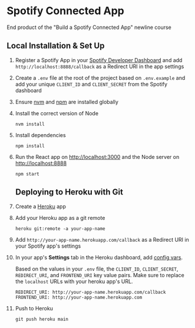 # Spotify Connected App

End product of the "Build a Spotify Connected App" newline course

## Local Installation & Set Up

1. Register a Spotify App in your [Spotify Developer Dashboard](https://developer.spotify.com/dashboard/) and add `http://localhost:8888/callback` as a Redirect URI in the app settings

2. Create a `.env` file at the root of the project based on `.env.example` and add your unique `CLIENT_ID` and `CLIENT_SECRET` from the Spotify dashboard

3. Ensure [nvm](https://github.com/nvm-sh/nvm) and [npm](https://www.npmjs.com/) are installed globally

4. Install the correct version of Node

   ```shell
   nvm install
   ```

5. Install dependencies

   ```shell
   npm install
   ```

6. Run the React app on <http://localhost:3000> and the Node server on <http://localhost:8888>

   ```shell
   npm start
   ```

   ## Deploying to Heroku with Git

7. Create a [Heroku](https://www.heroku.com/) app

8. Add your Heroku app as a git remote

   ```shell
   heroku git:remote -a your-app-name
   ```

9. Add `http://your-app-name.herokuapp.com/callback` as a Redirect URI in your Spotify app's settings

10. In your app's **Settings** tab in the Heroku dashboard, add [config vars](https://devcenter.heroku.com/articles/config-vars#using-the-heroku-dashboard).

    Based on the values in your `.env` file, the `CLIENT_ID`, `CLIENT_SECRET`, `REDIRECT_URI`, and `FRONTEND_URI` key value pairs. Make sure to replace the `localhost` URLs with your heroku app's URL.

    ```env
    REDIRECT_URI: http://your-app-name.herokuapp.com/callback
    FRONTEND_URI: http://your-app-name.herokuapp.com
    ```

11. Push to Heroku

    ```shell
    git push heroku main
    ```
